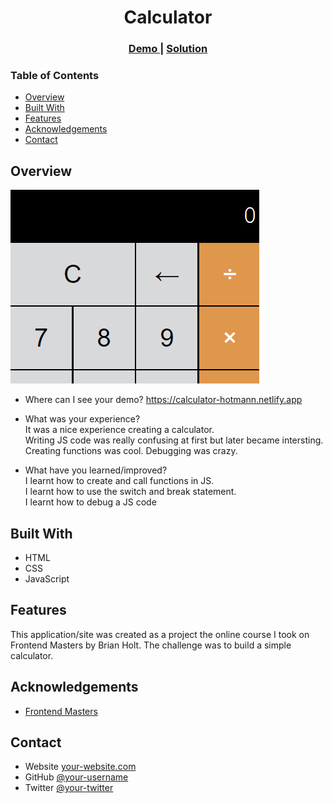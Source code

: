 <!-- Please update value in the {}  -->

<h1 align="center">Calculator</h1>

<div align="center">
  <h3>
    <a href="https://calculator-hotmann.netlify.app">
      Demo
    </a>
    <span> | </span>
    <a href="https://github.com/Hotmann/calculator.git">
      Solution
    </a>
  </h3>
</div>

<!-- TABLE OF CONTENTS -->

### Table of Contents

- [Overview](#overview)
- [Built With](#built-with)
- [Features](#features)
- [Acknowledgements](#acknowledgements)
- [Contact](#contact)

<!-- OVERVIEW -->

## Overview

![screenshot](/calculator.png)

- Where can I see your demo?
  https://calculator-hotmann.netlify.app

- What was your experience?  
  It was a nice experience creating a calculator.  
  Writing JS code was really confusing at first but later became intersting.
  Creating functions was cool.
  Debugging was crazy.

- What have you learned/improved?  
  I learnt how to create and call functions in JS.  
  I learnt how to use the switch and break statement.  
  I learnt how to debug a JS code

## Built With

- HTML
- CSS
- JavaScript

## Features

<!-- List the features of your application or follow the template. Don't share the figma file here :) -->

This application/site was created as a project the online course I took on Frontend Masters by Brian Holt. The challenge was to build a simple calculator.

## Acknowledgements

<!-- This section should list any articles or add-ons/plugins that helps you to complete the project. This is optional but it will help you in the future. For example -->

- [Frontend Masters](https://frontendmasters.com/)

## Contact

- Website [your-website.com](https://{your-web-site-link})
- GitHub [@your-username](https://github.com/Hotmann)
- Twitter [@your-twitter](https://twitter.com/_Hotmann)
